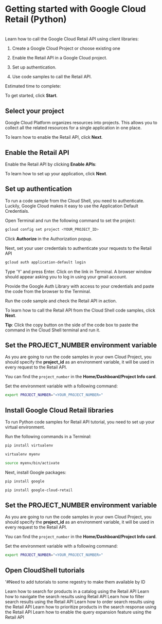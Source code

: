 # Getting started with Google Cloud Retail (Python)

<walkthrough-disable-features toc></walkthrough-disable-features>

#

Learn how to call the Google Cloud Retail API using client libraries:

1.  Create a Google Cloud Project or choose existing one

2.  Enable the Retail API in a Google Cloud project.

3.  Set up authentication.

3.  Use code samples to call the Retail API.

Estimated time to complete:
<walkthrough-tutorial-duration duration="5"></walkthrough-tutorial-duration>

To get started, click **Start**.

## Select your project

Google Cloud Platform organizes resources into projects. This allows you to
collect all the related resources for a single application in one place.

<walkthrough-project-setup billing="true"></walkthrough-project-setup>

To learn how to enable the Retail API, click **Next**.

## Enable the Retail API

Enable the Retail API by clicking **Enable APIs**:

<walkthrough-enable-apis apis="retail.googleapis.com">
    </walkthrough-enable-apis>

To learn how to set up your application, click **Next**.


## Set up authentication

To run a code sample from the Cloud Shell, you need to authenticate. Luckily, Google Cloud makes it easy to use the Application Default Credentials. 

Open Terminal and run the following command to set the project:
```bash
gcloud config set project <YOUR_PROJECT_ID>
```

Click **Authorize** in the Authorization popup.

Next, set your user credentials to authenticate your requests to the Retail API

```bash
gcloud auth application-default login
```

Type 'Y' and press Enter. Click on the link in Terminal. A browser window should appear asking you to log in using your gmail account.

Provide the Google Auth Library with access to your credentials and paste the code from the browser to the Terminal.

Run the code sample and check the Retail API in action.

To learn how to call the Retail API from the Cloud Shell code samples, click **Next**.

**Tip**: Click the copy button on the side of the code box to paste the command in the Cloud Shell terminal and run it.

## Set the PROJECT_NUMBER environment variable

As you are going to run the code samples in your own Cloud Project, you should specify the **project_id** as an environment variable, it will be used in every request to the Retail API.

You can find the ```project_number``` in the **Home/Dashboard/Project Info card**.

Set the environment variable with a following command:
```bash
export PROJECT_NUMBER="<YOUR_PROJECT_NUMBER>"
```

## Install Google Cloud Retail libraries

To run Python code samples for Retail API tutorial, you need to set up your virtual environment.

Run the following commands in a Terminal:
```bash
pip install virtualenv
```
```bash
virtualenv myenv
```
```bash
source myenv/bin/activate
```
Next, install Google packages:
```bash
pip install google
```
```bash
pip install google-cloud-retail
```

## Set the PROJECT_NUMBER environment variable

As you are going to run the code samples in your own Cloud Project, you should specify the **project_id** as an environment variable, it will be used in every request to the Retail API.

You can find the ```project_number``` in the **Home/Dashboard/Project Info card**.

Set the environment variable with a following command:
```bash
export PROJECT_NUMBER="<YOUR_PROJECT_NUMBER>"
```


## Open CloudShell tutorials

'#Need to add tutorials to some regestry to make them available by ID

<walkthrough-tutorial-card id="retail_api_querying_python_v2" title="Search simple query tutorial" keepPrevious=true>
Learn how to search for products in a catalog using the Retail API</walkthrough-tutorial-card>

<walkthrough-tutorial-card id="retail_api_pagination_python_v2" title="Search with pagination tutorial" keepPrevious=true>
Learn how to navigate the search results using Retail API</walkthrough-tutorial-card>

<walkthrough-tutorial-card id="retail_api_filtering_python_v2" title="Search with filtering tutorial" keepPrevious=true>
Learn how to filter search results using the Retail API</walkthrough-tutorial-card>

<walkthrough-tutorial-card id="retail_api_ordering_python_v2" title="Search with ordering tutorial" keepPrevious=true>
Learn how to order search results using the Retail API</walkthrough-tutorial-card>

<walkthrough-tutorial-card id="retail_api_boosting_python_v2" title="Search with boosting tutorial" keepPrevious=true>
Learn how to prioritize products in the search response using the Retail API</walkthrough-tutorial-card>

<walkthrough-tutorial-card id="retail_api_query_expansion_python_v2" title="Search with query expansion tutorial" keepPrevious=true>
Learn how to enable the query expansion feature using the Retail API</walkthrough-tutorial-card>